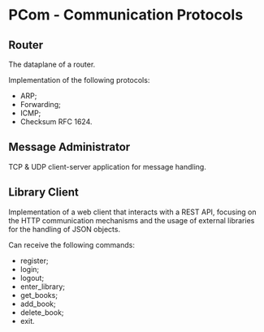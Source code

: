 # PCom - Communication Protocols

## Router

The dataplane of a router.

Implementation of the following protocols:
- ARP;
- Forwarding;
- ICMP;
- Checksum RFC 1624.

## Message Administrator

TCP & UDP client-server application for message handling.

## Library Client

Implementation of a web client that interacts with a REST API, focusing on the HTTP communication mechanisms and the usage of external libraries for the handling of JSON objects.

Can receive the following commands:
- register;
- login;
- logout;
- enter_library;
- get_books;
- add_book;
- delete_book;
- exit.
